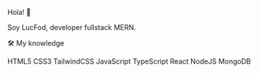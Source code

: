 Hola! 👋

Soy LucFod, developer fullstack MERN.

🛠 My knowledge

HTML5 CSS3 TailwindCSS JavaScript TypeScript React NodeJS MongoDB

